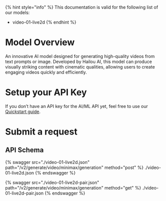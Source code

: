[#references:start]: <> ({ "template": "openapi" })
{% hint style="info" %}
This documentation is valid for the following list of our models:
* video-01-live2d
{% endhint %}

# Model Overview
An innovative AI model designed for generating high-quality videos from text prompts or image. Developed by Hailou AI, this model can produce visually striking content with cinematic qualities, allowing users to create engaging videos quickly and efficiently.

# Setup your API Key
If you don’t have an API key for the AI/ML API yet, feel free to use our [Quickstart guide](https://docs.aimlapi.com/quickstart/setting-up).

# Submit a request
## API Schema
{% swagger src="./video-01-live2d.json" path="/v2/generate/video/minimax/generation" method="post" %}
./video-01-live2d.json
{% endswagger %}

{% swagger src="./video-01-live2d-pair.json" path="/v2/generate/video/minimax/generation" method="get" %}
./video-01-live2d-pair.json
{% endswagger %}

[#references:end]: <> ({})